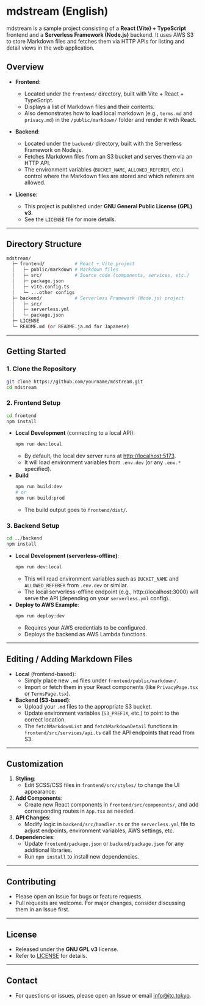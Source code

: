 # mdstream (English)

mdstream is a sample project consisting of a **React (Vite) + TypeScript** frontend and a **Serverless Framework (Node.js)** backend. It uses AWS S3 to store Markdown files and fetches them via HTTP APIs for listing and detail views in the web application.

## Overview

- **Frontend**:
    - Located under the `frontend/` directory, built with Vite + React + TypeScript.
    - Displays a list of Markdown files and their contents.
    - Also demonstrates how to load local markdown (e.g., `terms.md` and `privacy.md`) in the `/public/markdown/` folder and render it with React.

- **Backend**:
    - Located under the `backend/` directory, built with the Serverless Framework on Node.js.
    - Fetches Markdown files from an S3 bucket and serves them via an HTTP API.
    - The environment variables (`BUCKET_NAME`, `ALLOWED_REFERER`, etc.) control where the Markdown files are stored and which referers are allowed.

- **License**:
    - This project is published under **GNU General Public License (GPL) v3**.
    - See the `LICENSE` file for more details.

---

## Directory Structure

```bash
mdstream/
  ├─ frontend/           # React + Vite project
  │   ├─ public/markdown # Markdown files
  │   ├─ src/            # Source code (components, services, etc.)
  │   ├─ package.json
  │   ├─ vite.config.ts
  │   └─ ...other configs
  ├─ backend/            # Serverless Framework (Node.js) project
  │   ├─ src/
  │   ├─ serverless.yml
  │   └─ package.json
  ├─ LICENSE
  └─ README.md (or README.ja.md for Japanese)
```

---

## Getting Started

### 1. Clone the Repository

```bash
git clone https://github.com/yourname/mdstream.git
cd mdstream
```

### 2. Frontend Setup

```bash
cd frontend
npm install
```

- **Local Development** (connecting to a local API):
  ```bash
  npm run dev:local
  ```
    - By default, the local dev server runs at [http://localhost:5173](http://localhost:5173).
    - It will load environment variables from `.env.dev` (or any `.env.*` specified).
- **Build**
  ```bash
  npm run build:dev
  # or
  npm run build:prod
  ```
    - The build output goes to `frontend/dist/`.

### 3. Backend Setup

```bash
cd ../backend
npm install
```

- **Local Development (serverless-offline)**:
  ```bash
  npm run dev:local
  ```
    - This will read environment variables such as `BUCKET_NAME` and `ALLOWED_REFERER` from `.env.dev` or similar.
    - The local serverless-offline endpoint (e.g., http://localhost:3000) will serve the API (depending on your `serverless.yml` config).
- **Deploy to AWS Example**:
  ```bash
  npm run deploy:dev
  ```
    - Requires your AWS credentials to be configured.
    - Deploys the backend as AWS Lambda functions.

---

## Editing / Adding Markdown Files

- **Local** (frontend-based):
    - Simply place new `.md` files under `frontend/public/markdown/`.
    - Import or fetch them in your React components (like `PrivacyPage.tsx` or `TermsPage.tsx`).
- **Backend (S3-based)**:
    - Upload your `.md` files to the appropriate S3 bucket.
    - Update environment variables (`S3_PREFIX`, etc.) to point to the correct location.
    - The `fetchMarkdownList` and `fetchMarkdownDetail` functions in `frontend/src/services/api.ts` call the API endpoints that read from S3.

---

## Customization

1. **Styling**:
    - Edit SCSS/CSS files in `frontend/src/styles/` to change the UI appearance.
2. **Add Components**:
    - Create new React components in `frontend/src/components/`, and add corresponding routes in `App.tsx` as needed.
3. **API Changes**:
    - Modify logic in `backend/src/handler.ts` or the `serverless.yml` file to adjust endpoints, environment variables, AWS settings, etc.
4. **Dependencies**:
    - Update `frontend/package.json` or `backend/package.json` for any additional libraries.
    - Run `npm install` to install new dependencies.

---

## Contributing

- Please open an Issue for bugs or feature requests.
- Pull requests are welcome. For major changes, consider discussing them in an Issue first.

---

## License

- Released under the **GNU GPL v3** license.
- Refer to [LICENSE](./LICENSE) for details.

---

## Contact

- For questions or issues, please open an Issue or email [info@itc.tokyo](mailto:info@itc.tokyo).